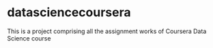 # datasciencecoursera
This is a project comprising all the assignment works of Coursera Data Science course
